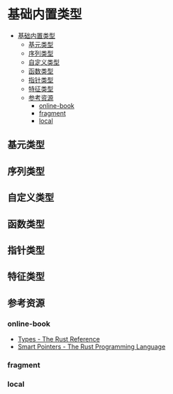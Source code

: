 # 基础内置类型

<!--ts-->
* [基础内置类型](#基础内置类型)
   * [基元类型](#基元类型)
   * [序列类型](#序列类型)
   * [自定义类型](#自定义类型)
   * [函数类型](#函数类型)
   * [指针类型](#指针类型)
   * [特征类型](#特征类型)
   * [参考资源](#参考资源)
      * [online-book](#online-book)
      * [fragment](#fragment)
      * [local](#local)

<!-- Created by https://github.com/ekalinin/github-markdown-toc -->
<!-- Added by: runner, at: Thu Jul 21 05:19:37 UTC 2022 -->

<!--te-->

## 基元类型

## 序列类型

## 自定义类型

## 函数类型

## 指针类型

## 特征类型

## 参考资源

### online-book

- [Types - The Rust Reference](https://doc.rust-lang.org/stable/reference/types.html)
- [Smart Pointers - The Rust Programming Language](https://doc.rust-lang.org/book/ch15-00-smart-pointers.html)

### fragment

### local
